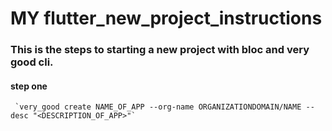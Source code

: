 # MY flutter_new_project_instructions

### This is the steps to starting a new project with bloc and very good cli.

#### step one
     `very_good create NAME_OF_APP --org-name ORGANIZATIONDOMAIN/NAME --desc "<DESCRIPTION_OF_APP>"`
